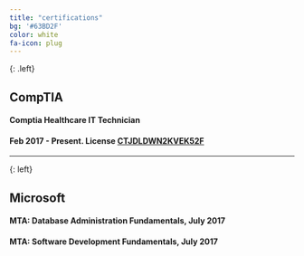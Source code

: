 ```yaml
---
title: "certifications"
bg: '#63BD2F'
color: white
fa-icon: plug
---
```


{: .left}
## CompTIA
#### Comptia Healthcare IT Technician
#### Feb 2017 - Present. License [CTJDLDWN2KVEK52F](https://www.certmetrics.com/comptia/public/verification.aspx)

---

{: left}
## Microsoft
#### MTA: Database Administration Fundamentals, July 2017
<div class="icontain">
  <div data-iframe-width="150" data-iframe-height="270" data-share-badge-id="ddfa48f5-981f-445c-a16b-0adfecd18f6d"></div>
  <script type="text/javascript">
    (function() {
      var s = document.createElement('script');
      s.type = 'text/javascript';
      s.async = true;
      s.src = '//cdn.youracclaim.com/assets/utilities/embed.js';
      var o = document.getElementsByTagName('script')[0];
      o.parentNode.insertBefore(s, o);
      })();
  </script>
</div>

#### MTA: Software Development Fundamentals, July 2017

<div class="icontain">
  <div data-iframe-width="150" data-iframe-height="270" data-share-badge-id="2bdeff35-cf12-4228-af03-e3485a0c60d8"></div>
  <script type="text/javascript">
    (function() {
      var s = document.createElement('script');
      s.type = 'text/javascript';
      s.async = true;
      s.src = '//cdn.youracclaim.com/assets/utilities/embed.js';
      var o = document.getElementsByTagName('script')[0];
      o.parentNode.insertBefore(s, o);
      })();
  </script>
</div>


